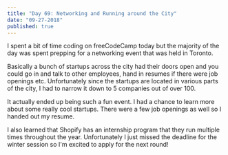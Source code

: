 ```yaml
---
title: "Day 69: Networking and Running around the City"
date: "09-27-2018"
published: true
---
```

I spent a bit of time coding on freeCodeCamp today but the majority of the day was spent prepping for a networking event that was held in Toronto.

Basically a bunch of startups across the city had their doors open and you could go in and talk to other employees, hand in resumes if there were job openings etc. Unfortunately since the startups are located in various parts of the city, I had to narrow it down to 5 companies out of over 100.

It actually ended up being such a fun event. I had a chance to learn more about some really cool startups. There were a few job openings as well so I handed out my resume.

I also learned that Shopify has an internship program that they run multiple times throughout the year. Unfortunately I just missed the deadline for the winter session so I'm excited to apply for the next round!
